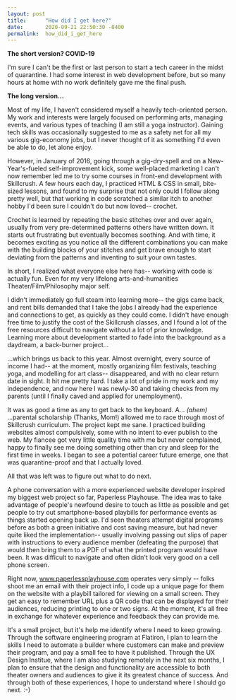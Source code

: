 ```yaml
---
layout: post
title:      "How did I get here?"
date:       2020-09-21 22:50:30 -0400
permalink:  how_did_i_get_here
---
```



**The short version? COVID-19**

I'm sure I can't be the first or last person to start a tech career in the midst of quarantine. I had some interest in web development before, but so many hours at home with no work definitely gave me the final push.

**The long version...**

Most of my life, I haven't considered myself a heavily tech-oriented person. My work and interests were largely focused on performing arts, managing events, and various types of teaching (I am still a yoga instructor). Gaining tech skills was occasionally suggested to me as a safety net for all my various gig-economy jobs, but I never thought of it as something I'd even be able to do, let alone enjoy.

However, in January of 2016, going through a gig-dry-spell and on a New-Year's-fueled self-improvement kick, some well-placed marketing I can't now remember led me to try some courses in front-end development with Skillcrush. A few hours each day, I practiced HTML & CSS in small, bite-sized lessons, and found to my surprise that not only could I follow along pretty well, but that working in code scratched a similar itch to another hobby I'd been sure I couldn't do but now loved-- crochet.

Crochet is learned by repeating the basic stitches over and over again, usually from very pre-determined patterns others have written down. It starts out frustrating but eventually becomes soothing. And with time, it becomes exciting as you notice all the different combinations you can make with the building blocks of your stitches and get brave enough to start deviating from the patterns and inventing to suit your own tastes.

In short, I realized what everyone else here has-- working with code is actually fun. Even for my very lifelong arts-and-humanities Theater/Film/Philosophy major self.

I didn't immediately go full steam into learning more-- the gigs came back, and rent bills demanded that I take the jobs I already had the experience and connections to get, as quickly as they could come. I didn't have enough free time to justify the cost of the Skillcrush classes, and I found a lot of the free resources difficult to navigate without a lot of prior knowledge. Learning more about development started to fade into the background as a daydream, a back-burner project...

...which brings us back to this year. Almost overnight, every source of income I had-- at the moment, mostly organizing film festivals, teaching yoga, and modelling for art class-- disappeared, and with no clear return date in sight. It hit me pretty hard. I take a lot of pride in my work and my independence, and now here I was newly-30 and taking checks from my parents (until I finally caved and applied for unemployment).

It was as good a time as any to get back to the keyboard. A... *(ahem)* ...parental scholarship (Thanks, Mom!) allowed me to race through most of Skillcrush curriculum. The project kept me sane. I practiced building websites almost compulsively, some with no intent to ever publish to the web. My fiancee got very little quality time with me but never complained, happy to finally see me doing something other than cry and sleep for the first time in weeks. I began to see a potential career future emerge, one that was quarantine-proof and that I actually loved.

All that was left was to figure out what to do next.

A phone conversation with a more experienced website developer inspired my biggest web project so far, Paperless Playhouse. The idea was to take advantage of people's newfound desire to touch as little as possible and get people to try out smartphone-based playbills for performance events as things started opening back up. I'd seen theaters attempt digital programs before as both a green initiative and cost saving measure, but had never quite liked the implementation-- usually involving passing out slips of paper with instructions to every audience member (defeating the purpose) that would then bring them to a PDF of what the printed program would have been. It was difficult to navigate and often didn't look very good on a cell phone screen.

Right now, www.paperlessplayhouse.com operates very simply -- folks shoot me an email with their project info, I code up a unique page for them on the website with a playbill tailored for viewing on a small screen. They get an easy to remember URL plus a QR code that can be displayed for their audiences, reducing printing to one or two signs. At the moment, it's all free in exchange for whatever experience and feedback they can provide me.

It's a small project, but it's help me identify where I need to keep growing. Through the software engineering program at Flatiron, I plan to learn the skills I need to automate a builder where customers can make and preview their program, and pay a small fee to have it published. Through the UX Design Institue, where I am also studying remotely in the next six months, I plan to ensure that the design and functionality are accessible to both theater owners and audiences to give it its greatest chance of success. And through both of these experiences, I hope to understand where I should go next. :-)




